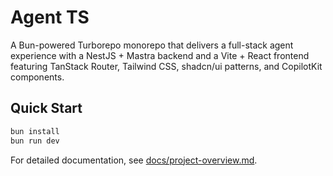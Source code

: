 # Agent TS

A Bun-powered Turborepo monorepo that delivers a full-stack agent experience with a NestJS + Mastra backend and a Vite + React frontend featuring TanStack Router, Tailwind CSS, shadcn/ui patterns, and CopilotKit components.

## Quick Start

```bash
bun install
bun run dev
```

For detailed documentation, see [docs/project-overview.md](docs/project-overview.md).
